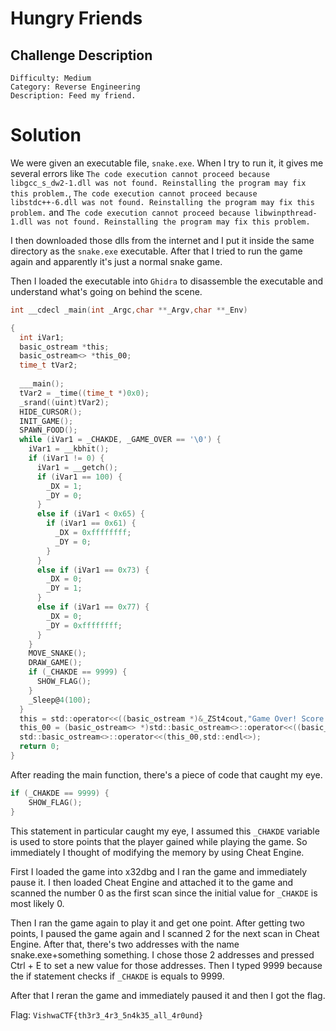# Hungry Friends

## Challenge Description

```
Difficulty: Medium
Category: Reverse Engineering
Description: Feed my friend.
```

# Solution

We were given an executable file, `snake.exe`. When I try to run it, it gives me several errors like `The code execution cannot proceed because libgcc_s_dw2-1.dll was not found. Reinstalling the program may fix this problem.`, `The code execution cannot proceed because libstdc++-6.dll was not found. Reinstalling the program may fix this problem.` and `The code execution cannot proceed because libwinpthread-1.dll was not found. Reinstalling the program may fix this problem.`

I then downloaded those dlls from the internet and I put it inside the same directory as the `snake.exe` executable. After that I tried to run the game again and apparently it's just a normal snake game.

Then I loaded the executable into `Ghidra` to disassemble the executable and understand what's going on behind the scene.

```c
int __cdecl _main(int _Argc,char **_Argv,char **_Env)

{
  int iVar1;
  basic_ostream *this;
  basic_ostream<> *this_00;
  time_t tVar2;
  
  ___main();
  tVar2 = _time((time_t *)0x0);
  _srand((uint)tVar2);
  HIDE_CURSOR();
  INIT_GAME();
  SPAWN_FOOD();
  while (iVar1 = _CHAKDE, _GAME_OVER == '\0') {
    iVar1 = __kbhit();
    if (iVar1 != 0) {
      iVar1 = __getch();
      if (iVar1 == 100) {
        _DX = 1;
        _DY = 0;
      }
      else if (iVar1 < 0x65) {
        if (iVar1 == 0x61) {
          _DX = 0xffffffff;
          _DY = 0;
        }
      }
      else if (iVar1 == 0x73) {
        _DX = 0;
        _DY = 1;
      }
      else if (iVar1 == 0x77) {
        _DX = 0;
        _DY = 0xffffffff;
      }
    }
    MOVE_SNAKE();
    DRAW_GAME();
    if (_CHAKDE == 9999) {
      SHOW_FLAG();
    }
    _Sleep@4(100);
  }
  this = std::operator<<((basic_ostream *)&_ZSt4cout,"Game Over! Score: ");
  this_00 = (basic_ostream<> *)std::basic_ostream<>::operator<<((basic_ostream<> *)this,iVar1);
  std::basic_ostream<>::operator<<(this_00,std::endl<>);
  return 0;
}
```

After reading the main function, there's a piece of code that caught my eye. 

```c
if (_CHAKDE == 9999) {
    SHOW_FLAG();
}
```

This statement in particular caught my eye, I assumed this `_CHAKDE` variable is used to store points that the player gained while playing the game. So immediately I thought of modifying the memory by using Cheat Engine.

First I loaded the game into x32dbg and I ran the game and immediately pause it. I then loaded Cheat Engine and attached it to the game and scanned the number 0 as the first scan since the initial value for `_CHAKDE` is most likely 0.

Then I ran the game again to play it and get one point. After getting two points, I paused the game again and I scanned 2 for the next scan in Cheat Engine. After that, there's two addresses with the name snake.exe+something something. I chose those 2 addresses and pressed Ctrl + E to set a new value for those addresses. Then I typed 9999 because the if statement checks if `_CHAKDE` is equals to 9999.

After that I reran the game and immediately paused it and then I got the flag.

Flag: `VishwaCTF{th3r3_4r3_5n4k35_all_4r0und}`